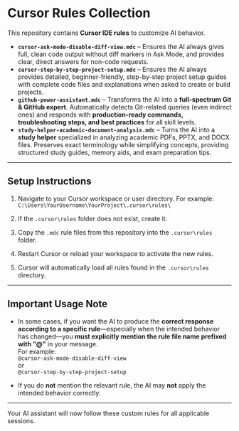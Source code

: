# Cursor Rules Collection

This repository contains **Cursor IDE rules** to customize AI behavior.

- **`cursor-ask-mode-disable-diff-view.mdc`** – Ensures the AI always gives full, clean code output without diff markers in Ask Mode, and provides clear, direct answers for non-code requests.  
- **`cursor-step-by-step-project-setup.mdc`** – Ensures the AI always provides detailed, beginner-friendly, step-by-step project setup guides with complete code files and explanations when asked to create or build projects.  
- **`github-power-assistant.mdc`** – Transforms the AI into a **full-spectrum Git & GitHub expert**. Automatically detects Git-related queries (even indirect ones) and responds with **production-ready commands, troubleshooting steps, and best practices** for all skill levels.  
- **`study-helper-academic-document-analysis.mdc`** – Turns the AI into a **study helper** specialized in analyzing academic PDFs, PPTX, and DOCX files. Preserves exact terminology while simplifying concepts, providing structured study guides, memory aids, and exam preparation tips.

---

## Setup Instructions

1. Navigate to your Cursor workspace or user directory. For example:  
   `C:\Users\YourUsername\YourProject\.cursor\rules\`

2. If the `.cursor\rules` folder does not exist, create it.

3. Copy the `.mdc` rule files from this repository into the `.cursor\rules` folder.

4. Restart Cursor or reload your workspace to activate the new rules.

5. Cursor will automatically load all rules found in the `.cursor\rules` directory.

---

## Important Usage Note

- In some cases, if you want the AI to produce the **correct response according to a specific rule**—especially when the intended behavior has changed—you **must explicitly mention the rule file name prefixed with "@"** in your message.  
  For example:  
  `@cursor-ask-mode-disable-diff-view`  
  or  
  `@cursor-step-by-step-project-setup`

- If you do **not** mention the relevant rule, the AI may **not** apply the intended behavior correctly.

---

Your AI assistant will now follow these custom rules for all applicable sessions.
